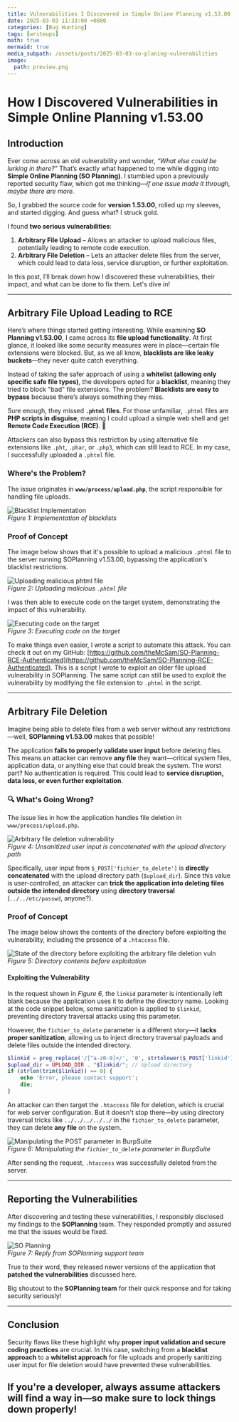 ```yaml
---
title: Vulnerabilities I Discovered in Simple Online Planning v1.53.00
date: 2025-03-03 11:33:00 +0800
categories: [Bug Hunting]
tags: [writeups]
math: true
mermaid: true
media_subpath: /assets/posts/2025-03-03-so-planing-vulnerabilities
image:
  path: preview.png
---
```


# How I Discovered Vulnerabilities in Simple Online Planning v1.53.00  

## Introduction  

Ever come across an old vulnerability and wonder, *“What else could be lurking in there?”* That’s exactly what happened to me while digging into **Simple Online Planning (SO Planning)**. I stumbled upon a previously reported security flaw, which got me thinking—*if one issue made it through, maybe there are more.*  

So, I grabbed the source code for **version 1.53.00**, rolled up my sleeves, and started digging. And guess what? I struck gold.  

I found **two serious vulnerabilities**:  

1. **Arbitrary File Upload** – Allows an attacker to upload malicious files, potentially leading to remote code execution.  
2. **Arbitrary File Deletion** – Lets an attacker delete files from the server, which could lead to data loss, service disruption, or further exploitation.  

In this post, I’ll break down how I discovered these vulnerabilities, their impact, and what can be done to fix them. Let's dive in!  

---

## Arbitrary File Upload Leading to RCE  

Here’s where things started getting interesting. While examining **SO Planning v1.53.00**, I came across its **file upload functionality**. At first glance, it looked like some security measures were in place—certain file extensions were blocked. But, as we all know, **blacklists are like leaky buckets**—they never quite catch everything.  

Instead of taking the safer approach of using a **whitelist (allowing only specific safe file types)**, the developers opted for a **blacklist**, meaning they tried to block "bad" file extensions. The problem? **Blacklists are easy to bypass** because there’s always something they miss.  

Sure enough, they missed **`.phtml` files**. For those unfamiliar, `.phtml` files are **PHP scripts in disguise**, meaning I could upload a simple web shell and get **Remote Code Execution (RCE)**. 😬  

Attackers can also bypass this restriction by using alternative file extensions like `.pht`, `.phar`, or `.php3`, which can still lead to RCE. In my case, I successfully uploaded a `.phtml` file.  

### Where's the Problem?  
The issue originates in **`www/process/upload.php`**, the script responsible for handling file uploads.  

![Blacklist Implementation](allowed_file_extensions_in_code.png)  
*Figure 1: Implementation of blacklists*  

### Proof of Concept  

The image below shows that it's possible to upload a malicious `.phtml` file to the server running SOPlanning v1.53.00, bypassing the application's blacklist restrictions.  

![Uploading malicious phtml file](file_upload_vuln_soplanning.png)  
*Figure 2: Uploading malicious `.phtml` file*  

I was then able to execute code on the target system, demonstrating the impact of this vulnerability.  

![Executing code on the target](command_execution_from_uploaded_shell.png)  
*Figure 3: Executing code on the target*  

To make things even easier, I wrote a script to automate this attack. You can check it out on my GitHub: [https://github.com/theMcSam/SO-Planning-RCE-Authenticated](https://github.com/theMcSam/SO-Planning-RCE-Authenticated).
This is a script I wrote to exploit an older file upload vulnerability in SOPlanning. The same script can still be used to exploit the vulnerability by modifying the file extension to `.phtml` in the script.

---

## Arbitrary File Deletion  

Imagine being able to delete files from a web server without any restrictions—well, **SOPlanning v1.53.00** makes that possible!  

The application **fails to properly validate user input** before deleting files. This means an attacker can remove **any file** they want—critical system files, application data, or anything else that could break the system. The worst part? No authentication is required. This could lead to **service disruption, data loss, or even further exploitation**.  

### 🔍 What's Going Wrong?  
The issue lies in how the application handles file deletion in `www/process/upload.php`.  

![Arbitrary file deletion vulnerability](file_deletion_code.png)  
*Figure 4: Unsanitized user input is concatenated with the upload directory path*  

Specifically, user input from `$_POST['fichier_to_delete']` is **directly concatenated** with the upload directory path (`$upload_dir`). Since this value is user-controlled, an attacker can **trick the application into deleting files outside the intended directory** using **directory traversal** (`../../etc/passwd`, anyone?).  

### Proof of Concept  

The image below shows the contents of the directory before exploiting the vulnerability, including the presence of a `.htaccess` file.  

![State of the directory before exploiting the arbitrary file deletion vuln](before_running_the_delete_request.png)  
*Figure 5: Directory contents before exploitation*  

#### Exploiting the Vulnerability  

In the request shown in *Figure 6*, the `linkid` parameter is intentionally left blank because the application uses it to define the directory name. Looking at the code snippet below, some sanitization is applied to `$linkid`, preventing directory traversal attacks using this parameter.  

However, the `fichier_to_delete` parameter is a different story—it **lacks proper sanitization**, allowing us to inject directory traversal payloads and delete files outside the intended directory.  

```php
$linkid = preg_replace('/[^a-z0-9]+/', '0', strtolower($_POST['linkid']));
$upload_dir = UPLOAD_DIR . "$linkid/"; // Upload directory  
if (strlen(trim($linkid)) == 0) {  
    echo 'Error, please contact support';  
    die;  
}
```

An attacker can then target the `.htaccess` file for deletion, which is crucial for web server configuration. But it doesn't stop there—by using directory traversal tricks like `../../../../../` in the `fichier_to_delete` parameter, they can delete **any file** on the system.  

![Manipulating the POST parameter in BurpSuite](arb_file_del_request.png)  
*Figure 6: Manipulating the `fichier_to_delete` parameter in BurpSuite*  

After sending the request, `.htaccess` was successfully deleted from the server.  

---

## Reporting the Vulnerabilities  

After discovering and testing these vulnerabilities, I responsibly disclosed my findings to the **SOPlanning** team. They responded promptly and assured me that the issues would be fixed.  

![SO Planning](so_planning_reply_to_email.png)  
*Figure 7: Reply from SOPlanning support team*  

True to their word, they released newer versions of the application that **patched the vulnerabilities** discussed here.  

Big shoutout to the **SOPlanning team** for their quick response and for taking security seriously!

---

## Conclusion  

Security flaws like these highlight why **proper input validation and secure coding practices** are crucial. In this case, switching from a **blacklist approach** to a **whitelist approach** for file uploads and properly sanitizing user input for file deletion would have prevented these vulnerabilities.  

If you're a developer, always assume attackers will **find a way in**—so make sure to lock things down properly!  
---